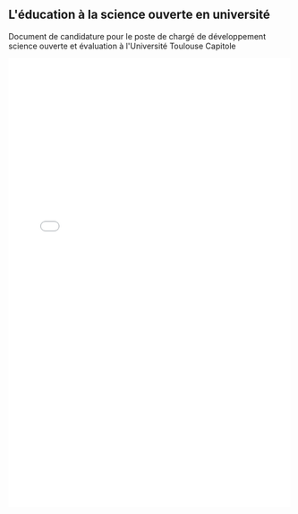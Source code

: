 ## L'éducation à la science ouverte en université

Document de candidature pour le poste de chargé de développement science ouverte et évaluation à l'Université Toulouse Capitole

<embed src="job-offer.pdf" width="100%" height="800" type="application/pdf">
